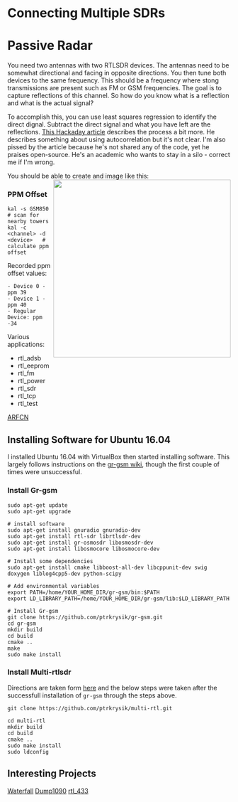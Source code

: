 # Connecting Multiple SDRs

# Passive Radar

You need two antennas with two RTLSDR devices.  The antennas need to be somewhat directional and facing in opposite directions.  You then tune both devices to the same frequency.  This should be a frequency where stong transmissions are present such as FM or GSM frequencies.  The goal is to capture reflections of this channel.  So how do you know what is a reflection and what is the actual signal?

To accomplish this, you can use least squares regression to identify the direct dignal.  Subtract the direct signal and what you have left are the reflections.  [This Hackaday article](https://hackaday.com/author/jvierine/) describes the process a bit more.  He describes something about using autocorrelation but it's not clear.  I'm also pissed by the article because he's not shared any of the code, yet he praises open-source.  He's an academic who wants to stay in a silo - correct me if I'm wrong.

You should be able to create and image like this: <img src="http://2.bp.blogspot.com/-xISRmtiRLYk/UkSRRCZpFhI/AAAAAAAABjc/OxbWZHaiWlQ/s1600/passive-000141.png" width=400 align=right />


### PPM Offset

```
kal -s GSM850                           # scan for nearby towers
kal -c <channel> -d <device>   # calculate ppm offset
```

Recorded ppm offset values:

```
- Device 0 - ppm 39
- Device 1 - ppm 40
- Regular Device: ppm -34
```

Various applications:

- rtl_adsb
- rtl_eeprom
- rtl_fm
- rtl_power
- rtl_sdr
- rtl_tcp
- rtl_test

[ARFCN](http://niviuk.free.fr/gsm_arfcn.php)

## Installing Software for Ubuntu 16.04

I installed Ubuntu 16.04 with VirtualBox then started installing software.  This largely follows instructions on the [gr-gsm wiki](https://github.com/ptrkrysik/gr-gsm/wiki/Manual-compilation-and-installation), though the first couple of times were unsuccessful.

### Install Gr-gsm

```
sudo apt-get update
sudo apt-get upgrade

# install software
sudo apt-get install gnuradio gnuradio-dev
sudo apt-get install rtl-sdr librtlsdr-dev
sudo apt-get install gr-osmosdr libosmosdr-dev
sudo apt-get install libosmocore libosmocore-dev

# Install some dependencies
sudo apt-get install cmake libboost-all-dev libcppunit-dev swig doxygen liblog4cpp5-dev python-scipy

# Add environmental variables
export PATH=/home/YOUR_HOME_DIR/gr-gsm/bin:$PATH
export LD_LIBRARY_PATH=/home/YOUR_HOME_DIR/gr-gsm/lib:$LD_LIBRARY_PATH

# Install Gr-gsm
git clone https://github.com/ptrkrysik/gr-gsm.git
cd gr-gsm
mkdir build
cd build
cmake ..
make
sudo make install
```

### Install Multi-rtlsdr

Directions are taken form [here](https://github.com/ptrkrysik/multi-rtl) and the below steps were taken after the successfull installation of ```gr-gsm``` through the steps above.

```
git clone https://github.com/ptrkrysik/multi-rtl.git

cd multi-rtl
mkdir build
cd build
cmake ..
sudo make install
sudo ldconfig
```

## Interesting Projects

[Waterfall](https://github.com/keenerd/rtlsdr-waterfall)
[Dump1090](https://github.com/antirez/dump1090)
[rtl_433](https://github.com/merbanan/rtl_433)
